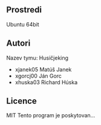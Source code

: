 Prostredi
---------

Ubuntu 64bit

Autori
------

Nazev tymu: Husičjeking

- xjanek05 Matúš Janek 
- xgorcj00 Ján Gorc 
- xhuska03 Richard Húska 

Licence
-------
MIT
Tento program je poskytovan...
